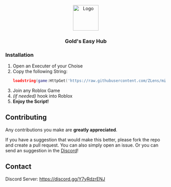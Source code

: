 
<br/>
<div align="center">
<a href="https://github.com/ShaanCoding/ReadME-Generator">
<img src="https://github.com/vorankommentv/micuphub/blob/main/goldhub-logo.png?raw=true" alt="Logo" width="80" height="80">
</a>
<h3 align="center">Gold's Easy Hub</h3>

</div>

### Installation

1. Open an Executer of your Choise
2. Copy the following String:
    ```lua
    loadstring(game:HttpGet('https://raw.githubusercontent.com/ZLens/micuphub/refs/heads/main/static/loader/v1.lua'))()
    ```
3. Join any Roblox Game
4. *(if needed)* hook into Roblox
5. **Enjoy the Script!**

## Contributing

Any contributions you make are **greatly appreciated**.

If you have a suggestion that would make this better, please fork the repo and create a pull request. You can also simply open an issue. Or you can send an suggestion in the [Discord](https://discord.gg/Y7yRdzrENJ)!

## Contact

Discord Server: https://discord.gg/Y7yRdzrENJ
